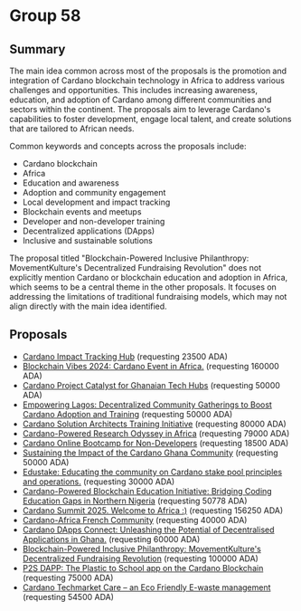 
# Group 58

## Summary

The main idea common across most of the proposals is the promotion and integration of Cardano blockchain technology in Africa to address various challenges and opportunities. This includes increasing awareness, education, and adoption of Cardano among different communities and sectors within the continent. The proposals aim to leverage Cardano's capabilities to foster development, engage local talent, and create solutions that are tailored to African needs.

Common keywords and concepts across the proposals include:
- Cardano blockchain
- Africa
- Education and awareness
- Adoption and community engagement
- Local development and impact tracking
- Blockchain events and meetups
- Developer and non-developer training
- Decentralized applications (DApps)
- Inclusive and sustainable solutions

The proposal titled "Blockchain-Powered Inclusive Philanthropy: MovementKulture's Decentralized Fundraising Revolution" does not explicitly mention Cardano or blockchain education and adoption in Africa, which seems to be a central theme in the other proposals. It focuses on addressing the limitations of traditional fundraising models, which may not align directly with the main idea identified.

## Proposals
* [Cardano Impact Tracking Hub](https://cardano.ideascale.com/c/idea/113297) (requesting 23500 ADA)
* [Blockchain Vibes 2024: Cardano Event in Africa.](https://cardano.ideascale.com/c/idea/114280) (requesting 160000 ADA)
* [Cardano Project Catalyst for Ghanaian Tech Hubs](https://cardano.ideascale.com/c/idea/113834) (requesting 50000 ADA)
* [Empowering Lagos: Decentralized Community Gatherings to Boost Cardano Adoption and Training](https://cardano.ideascale.com/c/idea/113786) (requesting 50000 ADA)
* [Cardano Solution Architects Training Initiative](https://cardano.ideascale.com/c/idea/113743) (requesting 80000 ADA)
* [Cardano-Powered Research Odyssey in Africa](https://cardano.ideascale.com/c/idea/113695) (requesting 79000 ADA)
* [Cardano Online Bootcamp for Non-Developers](https://cardano.ideascale.com/c/idea/113171) (requesting 18500 ADA)
* [Sustaining the Impact of the Cardano Ghana Community](https://cardano.ideascale.com/c/idea/112090) (requesting 50000 ADA)
* [Edustake: Educating the community on Cardano stake pool principles and operations.](https://cardano.ideascale.com/c/idea/111356) (requesting 30000 ADA)
* [Cardano-Powered Blockchain Education Initiative: Bridging Coding Education Gaps in Northern Nigeria](https://cardano.ideascale.com/c/idea/111129) (requesting 50778 ADA)
* [Cardano Summit 2025. Welcome to Africa :)](https://cardano.ideascale.com/c/idea/110763) (requesting 156250 ADA)
* [Cardano-Africa French Community](https://cardano.ideascale.com/c/idea/110756) (requesting 40000 ADA)
* [Cardano DApps Connect: Unleashing the Potential of Decentralised Applications in Ghana.](https://cardano.ideascale.com/c/idea/110299) (requesting 60000 ADA)
* [Blockchain-Powered Inclusive Philanthropy: MovementKulture's Decentralized Fundraising Revolution](https://cardano.ideascale.com/c/idea/113788) (requesting 100000 ADA)
* [P2S DAPP: The Plastic to School app on the Cardano Blockchain](https://cardano.ideascale.com/c/idea/113581) (requesting 75000 ADA)
* [Cardano Techmarket Care – an Eco Friendly E-waste management](https://cardano.ideascale.com/c/idea/111038) (requesting 54500 ADA)
